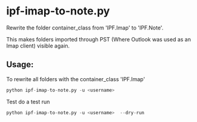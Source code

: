 ipf-imap-to-note.py
=================
Rewrite the folder container_class from 'IPF.Imap' to 'IPF.Note'.

This makes folders imported through PST (Where Outlook was used as an Imap client) visible again.
 

## Usage:
To rewrite all folders with the container_class 'IPF.Imap'
```python
python ipf-imap-to-note.py -u <username> 
```
Test do a test run
```python
python ipf-imap-to-note.py -u <username>  --dry-run
```